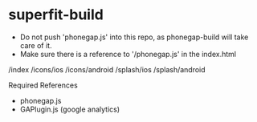 superfit-build
==============

 - Do not push 'phonegap.js' into this repo, as phonegap-build will take care of it.
 - Make sure there is a reference to '/phonegap.js' in the index.html

 /index
 /icons/ios
 /icons/android
 /splash/ios
 /splash/android

 Required References
  - phonegap.js
  - GAPlugin.js (google analytics)